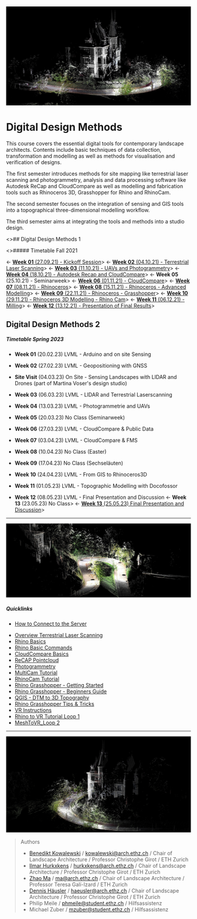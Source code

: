 
![TitleImage](./doc/00_DDMI_Perspective_I.jpg)

# Digital Design Methods

This course covers the essential digital tools for contemporary landscape architects. Contents include basic techniques of data collection, transformation and modelling as well as methods for visualisation and verification of designs.

The first semester introduces methods for site mapping like terrestrial laser scanning and photogrammetry, analysis and data processing software like Autodesk ReCap and CloudCompare as well as modelling and fabrication tools such as Rhinoceros 3D, Grasshopper for Rhino and RhinoCam.

The second semester focuses on the integration of sensing and GIS tools into a topographical three-dimensional modelling workflow.

The third semester aims at integrating the tools and methods into a studio design.

<>## Digital Design Methods 1

<>##### Timetable Fall 2021

<- [**Week 01** (27.09.21) - Kickoff Session](Timetable_DDM_I/Week_01.md)>
<- [**Week 02** (04.10.21) - Terrestrial Laser Scanning](Timetable_DDM_I/Week_02.md)>
<- [**Week 03** (11.10.21) - UAVs and Photogrammetry](Timetable_DDM_I/Week_03.md)>
<- [**Week 04** (18.10.21) - Autodesk Recap and CloudCompare](Timetable_DDM_I/Week_04.md)>
<- **Week 05** (25.10.21) - Seminarweek>
<- [**Week 06** (01.11.21) - CloudCompare](Timetable_DDM_I/Week_06.md)>
<- [**Week 07** (08.11.21) - Rhinoceros](Timetable_DDM_I/Week_07.md)>
<- [**Week 08** (15.11.21) - Rhinoceros - Advanced Modelling](Timetable_DDM_I/Week_08.md)>
<- [**Week 09** (22.11.21) - Rhinoceros - Grasshopper](Timetable_DDM_I/Week_09.md)>
<- [**Week 10** (29.11.21) - Rhinoceros 3D Modelling - Rhino Cam](Timetable_DDM_I/Week_10.md)>
<- [**Week 11** (06.12.21) - Milling](Timetable_DDM_I/Week_11.md)>
<- [**Week 12** (13.12.21) - Presentation of Final Results](Timetable_DDM_I/Week_12.md)>

## Digital Design Methods 2

##### Timetable Spring 2023

- **Week 01** (20.02.23) LVML - Arduino and on site Sensing
- **Week 02** (27.02.23) LVML - Geopositioning with GNSS

- **Site Visit** (04.03.23) On Site - Sensing Landscapes with LIDAR and Drones (part of Martina Voser's design studio)

- **Week 03** (06.03.23) LVML - LIDAR and Terrestrial Laserscanning
- **Week 04** (13.03.23) LVML - Photogrammetrie and UAVs
- **Week 05** (20.03.23) No Class (Seminarweek)
- **Week 06** (27.03.23) LVML - CloudCompare & Public Data
- **Week 07** (03.04.23) LVML - CloudCompare & FMS
- **Week 08** (10.04.23) No Class (Easter)
- **Week 09** (17.04.23) No Class (Sechseläuten)
- **Week 10** (24.04.23) LVML - From GIS to Rhinoceros3D
- **Week 11** (01.05.23) LVML - Topographic Modelling with Docofossor
- **Week 12** (08.05.23) LVML - Final Presentation and Discussion
<- **Week 13** (23.05.23) No Class>
<- [**Week 13** (25.05.23) Final Presentation and Discussion](Timetable_DDM_II/Week_14.md)>

---

![TitleImage](./doc/00_DDMI_Perspective_II.jpg)


##### Quicklinks

- [How to Connect to the Server](06_Serveracesstutorial.md)
<!-- [History of the Site](00_History_of_the_Site.md) -->
- [Overview Terrestrial Laser Scanning](13_Terrestrial_Laser_Scanning.md)
- [Rhino Basics](01_Rhino_Tutorial.md)
- [Rhino Basic Commands](02_Rhino_Basic_Commands.md)
- [CloudCompare Basics](03_Cloudcompare_Tutorial.md)
- [ReCAP Pointcloud](04_ReCAP_Tutorial.md)
- [Photogrammetry](05_Photogrammetry.md)
- [MultiCam Tutorial](09_MultiCam_Tutorial.md)
- [RhinoCam Tutorial](10_RhinoCam_Tutorial.md)
- [Rhino Grasshopper - Getting Started](08_Grasshopper.md)
- [Rhino Grasshopper - Beginners Guide](08.1_Grasshopper_mz.md)
- [QGIS - DTM to 3D Topography](11_QGIS_Topography.md)
- [Rhino Grasshopper Tips & Tricks](12_Rhino_Grasshopper_Tips_and_Tricks.md)
- [VR Instructions](15_VR-Instructions.md)
- [Rhino to VR Tutorial Loop 1](16_RhinoToVR_Loop.md)
- [MeshToVR_Loop 2](17_MeshToVR_Loop_II.md)

---

![TitleImageII](./doc/00_DDMI_Perspective_III.jpg)

> Authors
> * [Benedikt Kowalewski](https://dfab.ch/people/benedikt-kowalewski-2) / kowalewski@arch.ethz.ch / Chair of Landscape Architecture / Professor Christophe Girot / ETH Zurich
> * [Ilmar Hurkxkens](https://ilmarhurkxkens.com/) / hurkxkens@arch.ethz.ch / Chair of Landscape Architecture / Professor Christophe Girot / ETH Zurich
> * [Zhao Ma](https://beyond-disciplines.com) / ma@arch.ethz.ch / Chair of Landscape Architecture / Professor Teresa Galí-Izard / ETH Zurich
> * [Dennis Häusler](https://girot.arch.ethz.ch/?team=dennis-hausler) / haeusler@arch.ethz.ch / Chair of Landscape Architecture / Professor Christophe Girot / ETH Zurich
> * Philip Meile / phmeile@student.ethz.ch / Hilfsassistenz
> * Michael Zuber  / mzuber@student.ethz.ch / Hilfsassistenz
